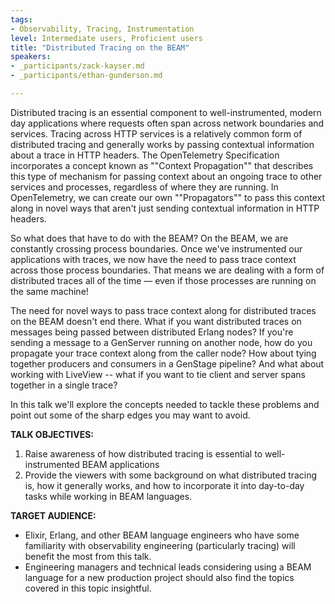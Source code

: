 ```yaml
---
tags:
- Observability, Tracing, Instrumentation
level: Intermediate users, Proficient users
title: "Distributed Tracing on the BEAM"
speakers:
- _participants/zack-kayser.md
- _participants/ethan-gunderson.md

---
```

Distributed tracing is an essential component to well-instrumented, modern day applications where requests often span across network boundaries and services. Tracing across HTTP services is a relatively common form of distributed tracing and generally works by passing contextual information about a trace in HTTP headers. The OpenTelemetry Specification incorporates a concept known as ""Context Propagation"" that describes this type of mechanism for passing context about an ongoing trace to other services and processes, regardless of where they are running. In OpenTelemetry, we can create our own ""Propagators"" to pass this context along in novel ways that aren't just sending contextual information in HTTP headers.

So what does that have to do with the BEAM?
On the BEAM, we are constantly crossing process boundaries. Once we've instrumented our applications with traces, we now have the need to pass trace context
across those process boundaries. That means we are dealing with a form of distributed traces all of the time –– even if those processes are running on the same machine!

The need for novel ways to pass trace context along for distributed traces on the BEAM doesn't end there. What if you want distributed traces on messages
being passed between distributed Erlang nodes? If you're sending a message to a GenServer running on another node, how do you propagate your trace context along from the caller node? How about tying together producers and consumers in a GenStage pipeline? And what about working with LiveView -- what if you want to tie client and server spans together in a single trace?

In this talk we'll explore the concepts needed to tackle these problems and point out some of the sharp edges you may want to avoid.

**TALK OBJECTIVES:**
1. Raise awareness of how distributed tracing is essential to well-instrumented BEAM applications
2. Provide the viewers with some background on what distributed tracing is, how it generally works, and how to incorporate it into day-to-day tasks while working in BEAM languages.

**TARGET AUDIENCE:**
- Elixir, Erlang, and other BEAM language engineers who have some familiarity with observability engineering (particularly tracing) will benefit the most from this talk.
- Engineering managers and technical leads considering using a BEAM language for a new production project should also find the topics covered in this topic insightful.
